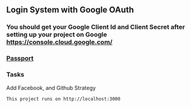 
## Login System with Google OAuth

###  You should get your Google Client Id and Client Secret after setting up your project on Google https://console.cloud.google.com/

### [Passport](https://www.passportjs.org/)

### Tasks
Add Facebook, and Github Strategy


```bash
This project runs on http://localhost:3000
```



